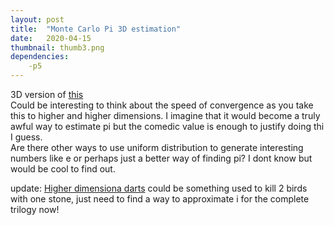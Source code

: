 ```yaml
---
layout: post
title:  "Monte Carlo Pi 3D estimation"
date:   2020-04-15
thumbnail: thumb3.png
dependencies:
    -p5
---
```


3D version of [this](https://arnavs1ngh.github.io/visuals/projects/MonteCarlo3D/p5project.html)
<br>
Could be interesting to think about the speed of convergence as you take this to higher and higher dimensions. I imagine that it would become a truly awful way to estimate pi but the comedic value is enough to justify doing thi I guess.<br>
Are there other ways to use uniform distribution to generate interesting numbers like e or perhaps just a better way of finding pi? I dont know but would be cool to find out.

update: [Higher dimensiona darts](https://www.youtube.com/watch?v=6_yU9eJ0NxA&t=1546s) could be something used to kill 2 birds with one stone, just need to find a way to approximate i for the complete trilogy now!

<div id="sketch-holder">
    <script type="text/javascript" src="sketch.js"></script>
</div>

